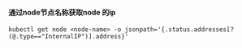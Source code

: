 
#### 通过node节点名称获取node 的ip
`kubectl get node <node-name> -o jsonpath='{.status.addresses[?(@.type=="InternalIP")].address}'`

